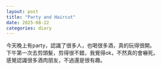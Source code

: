 ```yaml
---
layout: post
title: "Party and Haircut"
date: 2025-08-22
categories: diary
---
```

今天晚上有party，認識了很多人，也喝很多酒，真的玩得很開。  
下午第一次去剪頭髮，剪得很不錯，我覺得ok，不然真的會嚇死。  
感覺認識很多酒肉朋友，不過還是很有趣。
